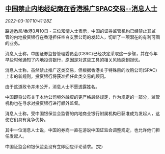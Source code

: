 <!--1646910063000-->
[中国禁止内地经纪商在香港推广SPAC交易--消息人士](https://cn.reuters.com/article/china-hk-spac-regulation-0310-thur-idCNKBS2L7131)
------

<div><i>2022-03-10T10:41:28Z</i></div><p>路透悉尼/香港3月10日 - 三位知情人士表示，中国的证券监管机构已经禁止其监管的内地投资银行在香港担任空白支票公司的发起人，切断了一项潜在的有利可图的业务。</p><p>消息人士称，中国证券监督管理委员会(CSRC)已经决定采取这一步骤，并在今年早些时候通知了内地投资银行，原因是对这些工具的相关风险感到担忧。</p><p>消息人士称，虽然禁止推广这类交易，但根据香港关于特殊目的收购公司(SPAC)上市的新规则，投资银行将获准担任此类交易的顾问。</p><p>由于这道政令并未公开，消息人士不愿透露姓名。</p><p>中国即将公布关于本地公司境外融资的更严格最终规定，作为规定的一部分，监管机构也在寻求对投资银行进行额外监督。</p><p>消息人士称，受中国银保监会监管的内地商业银行附属机构已获准成为发起人，这使它们具有竞争优势。</p><p>其中一位消息人士说，中国的券商一直在游说中国证监会调整规定，也允许他们担任发起人。</p><p>中国证监会和银保监会没有立即回应评论请求。(完)</p>
